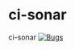 # ci-sonar
ci-sonar
[![Bugs](https://sonarcloud.io/api/project_badges/measure?project=renanmorais_ci-sonar&metric=bugs)](https://sonarcloud.io/summary/new_code?id=renanmorais_ci-sonar)
